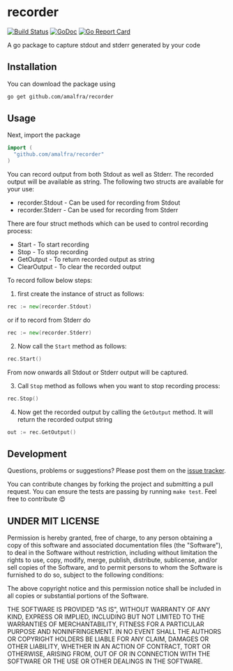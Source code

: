recorder
========
[![Build Status](https://travis-ci.org/amalfra/recorder.svg?branch=master)](https://travis-ci.org/amalfra/recorder)
[![GoDoc](https://godoc.org/github.com/amalfra/recorder?status.svg)](https://godoc.org/github.com/amalfra/recorder)
[![Go Report Card](https://goreportcard.com/badge/github.com/amalfra/recorder)](https://goreportcard.com/report/github.com/amalfra/recorder)

A go package to capture stdout and stderr generated by your code

## Installation
You can download the package using
```sh
go get github.com/amalfra/recorder
```
## Usage
Next, import the package
``` go
import (
  "github.com/amalfra/recorder"
)
```
You can record output from both Stdout as well as Stderr. The recorded output will be available as string. The following two structs are available for your use:
* recorder.Stdout - Can be used for recording from Stdout
* recorder.Stderr - Can be used for recording from Stderr

There are four struct methods which can be used to control recording process:
* Start - To start recording
* Stop - To stop recording
* GetOutput - To return recorded output as string
* ClearOutput - To clear the recorded output

To record follow below steps:

1. first create the instance of struct as follows:
```go
rec := new(recorder.Stdout)
```
or if to record from Stderr do
```go
rec := new(recorder.Stderr)
```

2. Now call the ```Start``` method as follows:
```go
rec.Start()
```
From now onwards all Stdout or Stderr output will be captured.

3. Call ```Stop``` method as follows when you want to stop recording process:
```go
rec.Stop()
```

4. Now get the recorded output by calling the ```GetOutput``` method. It will return the recorded output string
```go
out := rec.GetOutput()
```

## Development

Questions, problems or suggestions? Please post them on the [issue tracker](https://github.com/amalfra/recorder/issues).

You can contribute changes by forking the project and submitting a pull request. You can ensure the tests are passing by running ```make test```. Feel free to contribute :heart_eyes:

## UNDER MIT LICENSE

Permission is hereby granted, free of charge, to any person obtaining a copy of this software and associated documentation files (the "Software"), to deal in the Software without restriction, including without limitation the rights to use, copy, modify, merge, publish, distribute, sublicense, and/or sell copies of the Software, and to permit persons to whom the Software is furnished to do so, subject to the following conditions:

The above copyright notice and this permission notice shall be included in all copies or substantial portions of the Software.

THE SOFTWARE IS PROVIDED "AS IS", WITHOUT WARRANTY OF ANY KIND, EXPRESS OR IMPLIED, INCLUDING BUT NOT LIMITED TO THE WARRANTIES OF MERCHANTABILITY, FITNESS FOR A PARTICULAR PURPOSE AND NONINFRINGEMENT. IN NO EVENT SHALL THE AUTHORS OR COPYRIGHT HOLDERS BE LIABLE FOR ANY CLAIM, DAMAGES OR OTHER LIABILITY, WHETHER IN AN ACTION OF CONTRACT, TORT OR OTHERWISE, ARISING FROM, OUT OF OR IN CONNECTION WITH THE SOFTWARE OR THE USE OR OTHER DEALINGS IN THE SOFTWARE.